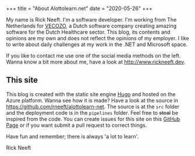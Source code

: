 +++
title = "About Alottolearn.net"
date = "2020-05-26"
+++

My name is Rick Neeft. I'm a software developer. I'm working from The Netherlands for [VECOZO](https://www.vecozo.nl), a Dutch software company creating amazing software for the Dutch Healthcare sector. This blog, its contents and opinions are my own and does not reflect the opinions of my employer. I like to write about daily challenges at my work in the .NET and Microsoft space.

If you like to contact me use one of the social media methods on the left. Wanna know a bit more about me, have a look at http://www.rickneeft.dev.  

## This site

This blog is created with the static site engine [Hugo](https://gohugo.io/) and hosted on the Azure platform. Wanna see how it is made? Have a look at the source in https://github.com/rneeft/alottolearn-net. The source is at the `src` folder and the deployment code is in the `pipelines` folder. Feel free to ~~steal~~ be inspired from the code. You can create issues for this site on this [GitHub Page](https://github.com/rneeft/alottolearn-net/issues/new) or if you want submit a pull request to correct things.

Have fun and remember; there is always 'a lot to learn'.

Rick Neeft